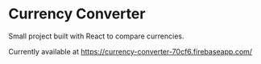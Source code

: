 # Currency Converter

Small project built with React to compare currencies.

Currently available at https://currency-converter-70cf6.firebaseapp.com/
